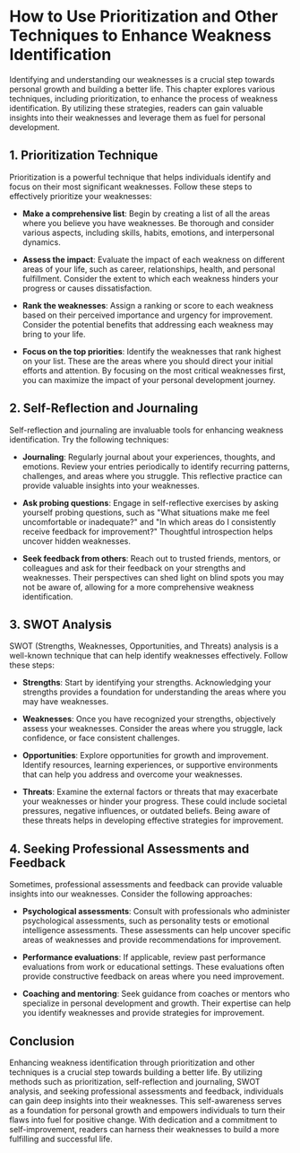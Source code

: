 How to Use Prioritization and Other Techniques to Enhance Weakness Identification
==========================================================================================

Identifying and understanding our weaknesses is a crucial step towards personal growth and building a better life. This chapter explores various techniques, including prioritization, to enhance the process of weakness identification. By utilizing these strategies, readers can gain valuable insights into their weaknesses and leverage them as fuel for personal development.

**1. Prioritization Technique**
-------------------------------

Prioritization is a powerful technique that helps individuals identify and focus on their most significant weaknesses. Follow these steps to effectively prioritize your weaknesses:

* **Make a comprehensive list**: Begin by creating a list of all the areas where you believe you have weaknesses. Be thorough and consider various aspects, including skills, habits, emotions, and interpersonal dynamics.

* **Assess the impact**: Evaluate the impact of each weakness on different areas of your life, such as career, relationships, health, and personal fulfillment. Consider the extent to which each weakness hinders your progress or causes dissatisfaction.

* **Rank the weaknesses**: Assign a ranking or score to each weakness based on their perceived importance and urgency for improvement. Consider the potential benefits that addressing each weakness may bring to your life.

* **Focus on the top priorities**: Identify the weaknesses that rank highest on your list. These are the areas where you should direct your initial efforts and attention. By focusing on the most critical weaknesses first, you can maximize the impact of your personal development journey.

**2. Self-Reflection and Journaling**
-------------------------------------

Self-reflection and journaling are invaluable tools for enhancing weakness identification. Try the following techniques:

* **Journaling**: Regularly journal about your experiences, thoughts, and emotions. Review your entries periodically to identify recurring patterns, challenges, and areas where you struggle. This reflective practice can provide valuable insights into your weaknesses.

* **Ask probing questions**: Engage in self-reflective exercises by asking yourself probing questions, such as "What situations make me feel uncomfortable or inadequate?" and "In which areas do I consistently receive feedback for improvement?" Thoughtful introspection helps uncover hidden weaknesses.

* **Seek feedback from others**: Reach out to trusted friends, mentors, or colleagues and ask for their feedback on your strengths and weaknesses. Their perspectives can shed light on blind spots you may not be aware of, allowing for a more comprehensive weakness identification.

**3. SWOT Analysis**
--------------------

SWOT (Strengths, Weaknesses, Opportunities, and Threats) analysis is a well-known technique that can help identify weaknesses effectively. Follow these steps:

* **Strengths**: Start by identifying your strengths. Acknowledging your strengths provides a foundation for understanding the areas where you may have weaknesses.

* **Weaknesses**: Once you have recognized your strengths, objectively assess your weaknesses. Consider the areas where you struggle, lack confidence, or face consistent challenges.

* **Opportunities**: Explore opportunities for growth and improvement. Identify resources, learning experiences, or supportive environments that can help you address and overcome your weaknesses.

* **Threats**: Examine the external factors or threats that may exacerbate your weaknesses or hinder your progress. These could include societal pressures, negative influences, or outdated beliefs. Being aware of these threats helps in developing effective strategies for improvement.

**4. Seeking Professional Assessments and Feedback**
----------------------------------------------------

Sometimes, professional assessments and feedback can provide valuable insights into our weaknesses. Consider the following approaches:

* **Psychological assessments**: Consult with professionals who administer psychological assessments, such as personality tests or emotional intelligence assessments. These assessments can help uncover specific areas of weaknesses and provide recommendations for improvement.

* **Performance evaluations**: If applicable, review past performance evaluations from work or educational settings. These evaluations often provide constructive feedback on areas where you need improvement.

* **Coaching and mentoring**: Seek guidance from coaches or mentors who specialize in personal development and growth. Their expertise can help you identify weaknesses and provide strategies for improvement.

**Conclusion**
--------------

Enhancing weakness identification through prioritization and other techniques is a crucial step towards building a better life. By utilizing methods such as prioritization, self-reflection and journaling, SWOT analysis, and seeking professional assessments and feedback, individuals can gain deep insights into their weaknesses. This self-awareness serves as a foundation for personal growth and empowers individuals to turn their flaws into fuel for positive change. With dedication and a commitment to self-improvement, readers can harness their weaknesses to build a more fulfilling and successful life.
